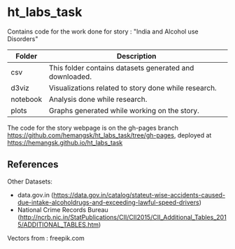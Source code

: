 # ht_labs_task

Contains code for the work done for story : "India and Alcohol use Disorders"


| Folder 							| Description
----------------|-------------
| csv           | This folder contains datasets generated and downloaded.
| d3viz         | Visualizations related to story done while research.                          
| notebook      | Analysis done while research.                                               
| plots         | Graphs generated while working on the story.  


The code for the story webpage is on the gh-pages branch 
https://github.com/hemangsk/ht_labs_task/tree/gh-pages,
deployed at https://hemangsk.github.io/ht_labs_task



## References

Other Datasets: 

- data.gov.in (https://data.gov.in/catalog/stateut-wise-accidents-caused-due-intake-alcoholdrugs-and-exceeding-lawful-speed-drivers)
- National Crime Records Bureau (http://ncrb.nic.in/StatPublications/CII/CII2015/CII_Additional_Tables_2015/ADDITIONAL_TABLES.htm)

Vectors from : freepik.com
